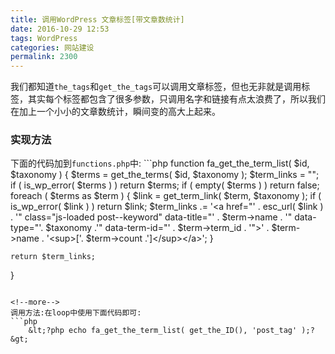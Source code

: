 ```yaml
---
title: 调用WordPress 文章标签[带文章数统计]
date: 2016-10-29 12:53
tags: WordPress
categories: 网站建设
permalink: 2300
---
```


我们都知道<code>the_tags</code>和<code>get_the_tags</code>可以调用文章标签，但也无非就是调用标签，其实每个标签都包含了很多参数，只调用名字和链接有点太浪费了，所以我们在加上一个小小的文章数统计，瞬间变的高大上起来。
<h3>实现方法</h3>
下面的代码加到<code>functions.php</code>中:
```php
    function fa_get_the_term_list( $id, $taxonomy ) {
    $terms = get_the_terms( $id, $taxonomy );
    $term_links = "";
    if ( is_wp_error( $terms ) )
        return $terms;
    if ( empty( $terms ) )
        return false;
    foreach ( $terms as $term ) {
        $link = get_term_link( $term, $taxonomy );
        if ( is_wp_error( $link ) )
            return $link;
        $term_links .= '&lt;a href="' . esc_url( $link ) . '" class="js-loaded post--keyword" data-title="' . $term-&gt;name . '" data-type="'. $taxonomy .'" data-term-id="' . $term-&gt;term_id . '"&gt;' . $term-&gt;name . '&lt;sup&gt;['. $term-&gt;count .']&lt;/sup&gt;&lt;/a&gt;';
    }

    return $term_links;
}
```

<!--more-->
调用方法:在loop中使用下面代码即可:
```php
    &lt;?php echo fa_get_the_term_list( get_the_ID(), 'post_tag' );?&gt;
```
